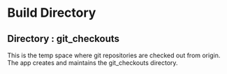 # Build Directory

## Directory : git_checkouts
This is the temp space where git repositories are checked out from origin. The app creates and maintains the git_checkouts
directory.